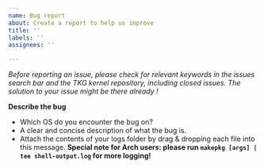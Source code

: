```yaml
---
name: Bug report
about: Create a report to help us improve
title: ''
labels: ''
assignees: ''

---
```


*Before reporting an issue, please check for relevant keywords in the issues search bar and the TKG kernel repository, including closed issues. The solution to your issue might be there already !*

**Describe the bug**
 - Which OS do you encounter the bug on?
 - A clear and concise description of what the bug is.
 - Attach the contents of your logs folder by drag & dropping each file into this message.
**Special note for Arch users: please run `makepkg [args] | tee shell-output.log` for more logging!**
